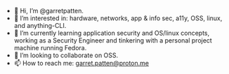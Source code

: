 - 👋 Hi, I’m @garretpatten.
- 👀 I’m interested in: hardware, networks, app & info sec, a11y, OSS, linux, and anything-CLI.
- 🌱 I’m currently learning application security and OS/linux concepts, working as a Security Engineer and tinkering with a personal project machine running Fedora.
- 💞️ I’m looking to collaborate on OSS.
- 📫 How to reach me: garret.patten@proton.me

